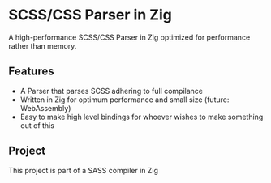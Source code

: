 # SCSS/CSS Parser in Zig

A high-performance SCSS/CSS Parser in Zig optimized for performance rather than memory.

## Features

- A Parser that parses SCSS adhering to full compilance
- Written in Zig for optimum performance and small size (future: WebAssembly)
- Easy to make high level bindings for whoever wishes to make something out of this

## Project

This project is part of a SASS compiler in Zig
